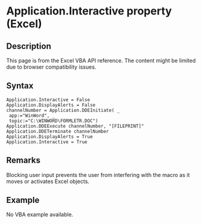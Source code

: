# Application.Interactive property (Excel)

## Description
This page is from the Excel VBA API reference. The content might be limited due to browser compatibility issues.

## Syntax
```vba
Application.Interactive = False 
Application.DisplayAlerts = False 
channelNumber = Application.DDEInitiate( _ 
 app:="WinWord", _ 
 topic:="C:\WINWORD\FORMLETR.DOC") 
Application.DDEExecute channelNumber, "[FILEPRINT]" 
Application.DDETerminate channelNumber 
Application.DisplayAlerts = True 
Application.Interactive = True
```

## Remarks
Blocking user input prevents the user from interfering with the macro as it moves or activates Excel objects.

## Example
No VBA example available.
